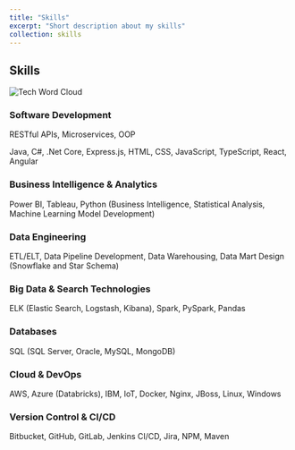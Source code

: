 ```yaml
---
title: "Skills"
excerpt: "Short description about my skills"
collection: skills
---
```


<h2>Skills</h2>

<img src="tech_wordcloud.jpg" alt="Tech Word Cloud">

<h3>Software Development</h3>
<p>RESTful APIs, Microservices, OOP</p>
<p>Java, C#, .Net Core, Express.js, HTML, CSS, JavaScript, TypeScript, React, Angular</p>

<h3>Business Intelligence & Analytics</h3>
<p>Power BI, Tableau, Python (Business Intelligence, Statistical Analysis, Machine Learning Model Development)</p>
    
<h3>Data Engineering</h3>
<p>ETL/ELT, Data Pipeline Development, Data Warehousing, Data Mart Design (Snowflake and Star Schema)</p>
    
<h3>Big Data & Search Technologies</h3>
<p>ELK (Elastic Search, Logstash, Kibana), Spark, PySpark, Pandas</p>
    
<h3>Databases</h3>
<p>SQL (SQL Server, Oracle, MySQL, MongoDB)</p>
    
<h3>Cloud & DevOps</h3>
<p>AWS, Azure (Databricks), IBM, IoT, Docker, Nginx, JBoss, Linux, Windows</p>
    
<h3>Version Control & CI/CD</h3>
<p>Bitbucket, GitHub, GitLab, Jenkins CI/CD, Jira, NPM, Maven</p>
